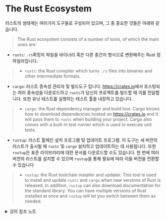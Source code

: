 # The Rust Ecosystem

러스트의 생태계는 여러가지 도구들로 구성되어 있으며, 그 중 중요한 것들은 아래와 같습니다. 
> The Rust ecosystem consists of a number of tools, of which the main ones are:
* `rustc`: `.rs`확장자 파일을 바이너리 혹은 다른 중간자 형식으로 변환해주는 Rust 컴파일러입니다.
> * `rustc`: the Rust compiler which turns `.rs` files into binaries and other
>   intermediate formats.

* `cargo`: 러스트 종속성 관리자 및 빌드도구 입니다. <https://crates.io>에서 호스팅되는 여러 종속성을 다운로드하고 `rustc`가 당신의 프로젝트를 빌드할 때 이를 전달합니다. 
  또한 유닛 테스트를 실행하는 테스트 툴을 내장하고 있습니다.
> * `cargo`: the Rust dependency manager and build tool. Cargo knows how to
>   download dependencies hosted on <https://crates.io> and it will pass them to
>   `rustc` when building your project. Cargo also comes with a built-in test
>   runner which is used to execute unit tests.

* `rustup`: 러스트 툴체인 설치 프로그램 및 업데이트 프로그램. 
  이 도구는 새 버전의 러스트가 출시될 때 `rustc` 및 `cargo` 설치하고 업데이트하는 데 사용됩니다. 
  또한 `rustup`은 표준 라이브러리에 대한 문서를 다운로드할 수도 있습니다. 
  한 번에 여러 버전의 러스트를 설치할 수 있으며 `rustup`을 통해 필요에 따라 이들 버전을 전환할 수 있습니다
> * `rustup`: the Rust toolchain installer and updater. This tool is used to
>   install and update `rustc` and `cargo` when new versions of Rust is released.
>   In addition, `rustup` can also download documentation for the standard
>   library. You can have multiple versions of Rust installed at once and `rustup`
>   will let you switch between them as needed.


<details>
<summary>강의 참조 노트</summary>

키포인트: 

* 러스트는 6주마다 새로운 릴리즈가 발표되며 이전 릴리즈와의 호환성을 유지하고 있습니다.
* 릴리즈는 3가지 버전으로 제공됩니다: "stable", "beta" 그리고 "nightly".
* 새로운 기능은 "nightly" -> "beta" -(6주 후)-> "stable" 로 변경됩니다.
* 러스트는 [editions]으로 으로 진행됩니다: 현재는 Rust 2021 에디션입니다. 그전에는 Rust 2015와 Rust 2018입니다. 
  * 에디션은 이전 에디션과 호환이 되지 않을 수 있습니다.
  * 프로그램 붕괴를 방지하기 위해 에디션은 옵션입니다.: `Cargo.toml`에서 지정할 수 있습니다.
  * 생태계가 분열되는 것을 막기 위해 러스트 컴파일러는 다른 에디션에서 작성된 코드의 혼합이 가능합니다.

> Key points:
> * Rust has a rapid release schedule with a new release coming out
>   every six weeks. New releases maintain backwards compatibility with
>   old releases --- plus they enable new functionality.
> 
> * There are three release channels: "stable", "beta", and "nightly".
> 
> * New features are being tested on "nightly", "beta" is what becomes
>   "stable" every six weeks.
> 
> * Rust also has [editions]: the current edition is Rust 2021. Previous
>   editions were Rust 2015 and Rust 2018.
> 
>   * The editions are allowed to make backwards incompatible changes to
>     the language.
> 
>   * To prevent breaking code, editions are opt-in: you select the
>     edition for your crate via the `Cargo.toml` file.
> 
>   * To avoid splitting the ecosystem, Rust compilers can mix code
>     written for different editions.

[editions]: https://doc.rust-lang.org/edition-guide/

</details>